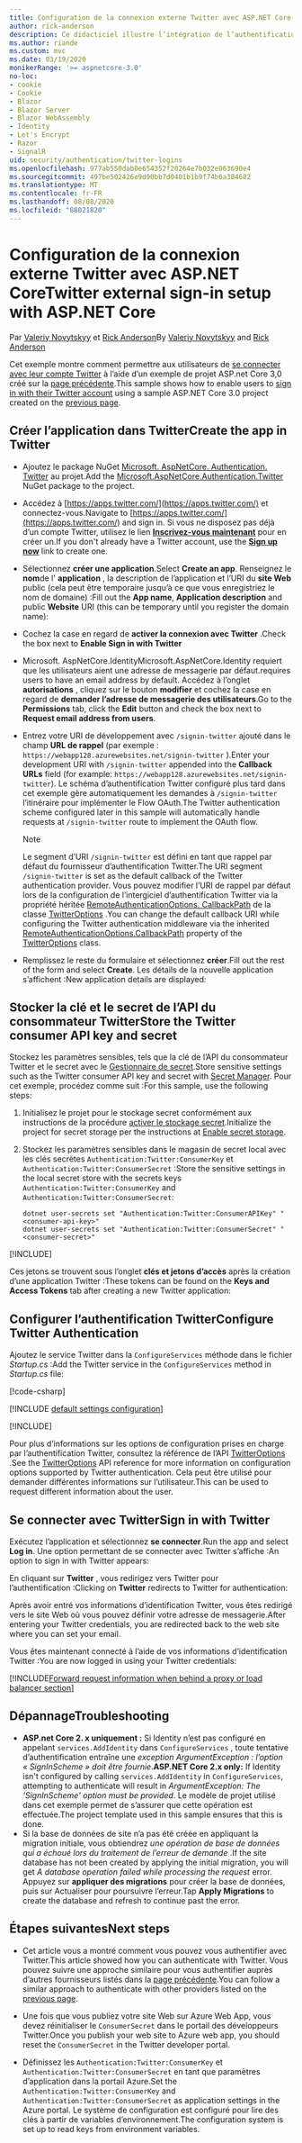 ```yaml
---
title: Configuration de la connexion externe Twitter avec ASP.NET Core
author: rick-anderson
description: Ce didacticiel illustre l’intégration de l’authentification utilisateur de compte Twitter dans une application ASP.NET Core existante.
ms.author: riande
ms.custom: mvc
ms.date: 03/19/2020
monikerRange: '>= aspnetcore-3.0'
no-loc:
- cookie
- Cookie
- Blazor
- Blazor Server
- Blazor WebAssembly
- Identity
- Let's Encrypt
- Razor
- SignalR
uid: security/authentication/twitter-logins
ms.openlocfilehash: 977ab550dab0e654352f20264e7b032e063690e4
ms.sourcegitcommit: 497be502426e9d90bb7d0401b1b9f74b6a384682
ms.translationtype: MT
ms.contentlocale: fr-FR
ms.lasthandoff: 08/08/2020
ms.locfileid: "88021820"
---
```

# <a name="twitter-external-sign-in-setup-with-aspnet-core"></a><span data-ttu-id="e7843-103">Configuration de la connexion externe Twitter avec ASP.NET Core</span><span class="sxs-lookup"><span data-stu-id="e7843-103">Twitter external sign-in setup with ASP.NET Core</span></span>

<span data-ttu-id="e7843-104">Par [Valeriy Novytskyy](https://github.com/01binary) et [Rick Anderson](https://twitter.com/RickAndMSFT)</span><span class="sxs-lookup"><span data-stu-id="e7843-104">By [Valeriy Novytskyy](https://github.com/01binary) and [Rick Anderson](https://twitter.com/RickAndMSFT)</span></span>

<span data-ttu-id="e7843-105">Cet exemple montre comment permettre aux utilisateurs de [se connecter avec leur compte Twitter](https://dev.twitter.com/web/sign-in/desktop-browser) à l’aide d’un exemple de projet ASP.net Core 3,0 créé sur la [page précédente](xref:security/authentication/social/index).</span><span class="sxs-lookup"><span data-stu-id="e7843-105">This sample shows how to enable users to [sign in with their Twitter account](https://dev.twitter.com/web/sign-in/desktop-browser) using a sample ASP.NET Core 3.0 project created on the [previous page](xref:security/authentication/social/index).</span></span>

## <a name="create-the-app-in-twitter"></a><span data-ttu-id="e7843-106">Créer l’application dans Twitter</span><span class="sxs-lookup"><span data-stu-id="e7843-106">Create the app in Twitter</span></span>

* <span data-ttu-id="e7843-107">Ajoutez le package NuGet [Microsoft. AspNetCore. Authentication. Twitter](https://www.nuget.org/packages/Microsoft.AspNetCore.Authentication.Twitter/3.0.0) au projet.</span><span class="sxs-lookup"><span data-stu-id="e7843-107">Add the [Microsoft.AspNetCore.Authentication.Twitter](https://www.nuget.org/packages/Microsoft.AspNetCore.Authentication.Twitter/3.0.0) NuGet package to the project.</span></span>

* <span data-ttu-id="e7843-108">Accédez à [https://apps.twitter.com/](https://apps.twitter.com/) et connectez-vous.</span><span class="sxs-lookup"><span data-stu-id="e7843-108">Navigate to [https://apps.twitter.com/](https://apps.twitter.com/) and sign in.</span></span> <span data-ttu-id="e7843-109">Si vous ne disposez pas déjà d’un compte Twitter, utilisez le lien **[Inscrivez-vous maintenant](https://twitter.com/signup)** pour en créer un.</span><span class="sxs-lookup"><span data-stu-id="e7843-109">If you don't already have a Twitter account, use the **[Sign up now](https://twitter.com/signup)** link to create one.</span></span>

* <span data-ttu-id="e7843-110">Sélectionnez **créer une application**.</span><span class="sxs-lookup"><span data-stu-id="e7843-110">Select **Create an app**.</span></span> <span data-ttu-id="e7843-111">Renseignez le **nom**de l' **application** , la description de l’application et l’URI du **site Web** public (cela peut être temporaire jusqu’à ce que vous enregistriez le nom de domaine) :</span><span class="sxs-lookup"><span data-stu-id="e7843-111">Fill out the **App name**, **Application description** and public **Website** URI (this can be temporary until you register the domain name):</span></span>

* <span data-ttu-id="e7843-112">Cochez la case en regard de **activer la connexion avec Twitter** .</span><span class="sxs-lookup"><span data-stu-id="e7843-112">Check the box next to **Enable Sign in with Twitter**</span></span>

* <span data-ttu-id="e7843-113">Microsoft. AspNetCore.Identity</span><span class="sxs-lookup"><span data-stu-id="e7843-113">Microsoft.AspNetCore.Identity</span></span> <span data-ttu-id="e7843-114">requiert que les utilisateurs aient une adresse de messagerie par défaut.</span><span class="sxs-lookup"><span data-stu-id="e7843-114">requires users to have an email address by default.</span></span> <span data-ttu-id="e7843-115">Accédez à l’onglet **autorisations** , cliquez sur le bouton **modifier** et cochez la case en regard de **demander l’adresse de messagerie des utilisateurs**.</span><span class="sxs-lookup"><span data-stu-id="e7843-115">Go to the **Permissions** tab, click the **Edit** button and check the box next to **Request email address from users**.</span></span>

* <span data-ttu-id="e7843-116">Entrez votre URI de développement avec `/signin-twitter` ajouté dans le champ **URL de rappel** (par exemple : `https://webapp128.azurewebsites.net/signin-twitter` ).</span><span class="sxs-lookup"><span data-stu-id="e7843-116">Enter your development URI with `/signin-twitter` appended into the **Callback URLs** field (for example: `https://webapp128.azurewebsites.net/signin-twitter`).</span></span> <span data-ttu-id="e7843-117">Le schéma d’authentification Twitter configuré plus tard dans cet exemple gère automatiquement les demandes à `/signin-twitter` l’itinéraire pour implémenter le Flow OAuth.</span><span class="sxs-lookup"><span data-stu-id="e7843-117">The Twitter authentication scheme configured later in this sample will automatically handle requests at `/signin-twitter` route to implement the OAuth flow.</span></span>

  > [!NOTE]
  > <span data-ttu-id="e7843-118">Le segment d’URI `/signin-twitter` est défini en tant que rappel par défaut du fournisseur d’authentification Twitter.</span><span class="sxs-lookup"><span data-stu-id="e7843-118">The URI segment `/signin-twitter` is set as the default callback of the Twitter authentication provider.</span></span> <span data-ttu-id="e7843-119">Vous pouvez modifier l’URI de rappel par défaut lors de la configuration de l’intergiciel d’authentification Twitter via la propriété héritée [RemoteAuthenticationOptions. CallbackPath](/dotnet/api/microsoft.aspnetcore.authentication.remoteauthenticationoptions.callbackpath) de la classe [TwitterOptions](/dotnet/api/microsoft.aspnetcore.authentication.twitter.twitteroptions) .</span><span class="sxs-lookup"><span data-stu-id="e7843-119">You can change the default callback URI while configuring the Twitter authentication middleware via the inherited [RemoteAuthenticationOptions.CallbackPath](/dotnet/api/microsoft.aspnetcore.authentication.remoteauthenticationoptions.callbackpath) property of the [TwitterOptions](/dotnet/api/microsoft.aspnetcore.authentication.twitter.twitteroptions) class.</span></span>

* <span data-ttu-id="e7843-120">Remplissez le reste du formulaire et sélectionnez **créer**.</span><span class="sxs-lookup"><span data-stu-id="e7843-120">Fill out the rest of the form and select **Create**.</span></span> <span data-ttu-id="e7843-121">Les détails de la nouvelle application s’affichent :</span><span class="sxs-lookup"><span data-stu-id="e7843-121">New application details are displayed:</span></span>

## <a name="store-the-twitter-consumer-api-key-and-secret"></a><span data-ttu-id="e7843-122">Stocker la clé et le secret de l’API du consommateur Twitter</span><span class="sxs-lookup"><span data-stu-id="e7843-122">Store the Twitter consumer API key and secret</span></span>

<span data-ttu-id="e7843-123">Stockez les paramètres sensibles, tels que la clé de l’API du consommateur Twitter et le secret avec le [Gestionnaire de secret](xref:security/app-secrets).</span><span class="sxs-lookup"><span data-stu-id="e7843-123">Store sensitive settings such as the Twitter consumer API key and secret with [Secret Manager](xref:security/app-secrets).</span></span> <span data-ttu-id="e7843-124">Pour cet exemple, procédez comme suit :</span><span class="sxs-lookup"><span data-stu-id="e7843-124">For this sample, use the following steps:</span></span>

1. <span data-ttu-id="e7843-125">Initialisez le projet pour le stockage secret conformément aux instructions de la procédure [activer le stockage secret](xref:security/app-secrets#enable-secret-storage).</span><span class="sxs-lookup"><span data-stu-id="e7843-125">Initialize the project for secret storage per the instructions at [Enable secret storage](xref:security/app-secrets#enable-secret-storage).</span></span>
1. <span data-ttu-id="e7843-126">Stockez les paramètres sensibles dans le magasin de secret local avec les clés secrètes `Authentication:Twitter:ConsumerKey` et `Authentication:Twitter:ConsumerSecret` :</span><span class="sxs-lookup"><span data-stu-id="e7843-126">Store the sensitive settings in the local secret store with the secrets keys `Authentication:Twitter:ConsumerKey` and `Authentication:Twitter:ConsumerSecret`:</span></span>

    ```dotnetcli
    dotnet user-secrets set "Authentication:Twitter:ConsumerAPIKey" "<consumer-api-key>"
    dotnet user-secrets set "Authentication:Twitter:ConsumerSecret" "<consumer-secret>"
    ```

[!INCLUDE[](~/includes/environmentVarableColon.md)]

<span data-ttu-id="e7843-127">Ces jetons se trouvent sous l’onglet **clés et jetons d’accès** après la création d’une application Twitter :</span><span class="sxs-lookup"><span data-stu-id="e7843-127">These tokens can be found on the **Keys and Access Tokens** tab after creating a new Twitter application:</span></span>

## <a name="configure-twitter-authentication"></a><span data-ttu-id="e7843-128">Configurer l’authentification Twitter</span><span class="sxs-lookup"><span data-stu-id="e7843-128">Configure Twitter Authentication</span></span>

<span data-ttu-id="e7843-129">Ajoutez le service Twitter dans la `ConfigureServices` méthode dans le fichier *Startup.cs* :</span><span class="sxs-lookup"><span data-stu-id="e7843-129">Add the Twitter service in the `ConfigureServices` method in *Startup.cs* file:</span></span>

[!code-csharp[](~/security/authentication/social/social-code/3.x/StartupTwitter3x.cs?name=snippet&highlight=10-15)]

[!INCLUDE [default settings configuration](includes/default-settings.md)]

[!INCLUDE[](includes/chain-auth-providers.md)]

<span data-ttu-id="e7843-130">Pour plus d’informations sur les options de configuration prises en charge par l’authentification Twitter, consultez la référence de l’API [TwitterOptions](/dotnet/api/microsoft.aspnetcore.builder.twitteroptions) .</span><span class="sxs-lookup"><span data-stu-id="e7843-130">See the [TwitterOptions](/dotnet/api/microsoft.aspnetcore.builder.twitteroptions) API reference for more information on configuration options supported by Twitter authentication.</span></span> <span data-ttu-id="e7843-131">Cela peut être utilisé pour demander différentes informations sur l’utilisateur.</span><span class="sxs-lookup"><span data-stu-id="e7843-131">This can be used to request different information about the user.</span></span>

## <a name="sign-in-with-twitter"></a><span data-ttu-id="e7843-132">Se connecter avec Twitter</span><span class="sxs-lookup"><span data-stu-id="e7843-132">Sign in with Twitter</span></span>

<span data-ttu-id="e7843-133">Exécutez l’application et sélectionnez **se connecter**.</span><span class="sxs-lookup"><span data-stu-id="e7843-133">Run the app and select **Log in**.</span></span> <span data-ttu-id="e7843-134">Une option permettant de se connecter avec Twitter s’affiche :</span><span class="sxs-lookup"><span data-stu-id="e7843-134">An option to sign in with Twitter appears:</span></span>

<span data-ttu-id="e7843-135">En cliquant sur **Twitter** , vous redirigez vers Twitter pour l’authentification :</span><span class="sxs-lookup"><span data-stu-id="e7843-135">Clicking on **Twitter** redirects to Twitter for authentication:</span></span>

<span data-ttu-id="e7843-136">Après avoir entré vos informations d’identification Twitter, vous êtes redirigé vers le site Web où vous pouvez définir votre adresse de messagerie.</span><span class="sxs-lookup"><span data-stu-id="e7843-136">After entering your Twitter credentials, you are redirected back to the web site where you can set your email.</span></span>

<span data-ttu-id="e7843-137">Vous êtes maintenant connecté à l’aide de vos informations d’identification Twitter :</span><span class="sxs-lookup"><span data-stu-id="e7843-137">You are now logged in using your Twitter credentials:</span></span>

[!INCLUDE[Forward request information when behind a proxy or load balancer section](includes/forwarded-headers-middleware.md)]

<!-- 
### React to cancel Authorize External sign-in
Twitter doesn't support AccessDeniedPath
Rather in the twitter setup, you can provide an External sign-in homepage. The external sign-in homepage doesn't support localhost. Tested with https://cors3.azurewebsites.net/ and that works.
-->

## <a name="troubleshooting"></a><span data-ttu-id="e7843-138">Dépannage</span><span class="sxs-lookup"><span data-stu-id="e7843-138">Troubleshooting</span></span>

* <span data-ttu-id="e7843-139">**ASP.net Core 2. x uniquement :** Si Identity n’est pas configuré en appelant `services.AddIdentity` dans `ConfigureServices` , toute tentative d’authentification entraîne une *exception ArgumentException : l’option « SignInScheme » doit être fournie*.</span><span class="sxs-lookup"><span data-stu-id="e7843-139">**ASP.NET Core 2.x only:** If Identity isn't configured by calling `services.AddIdentity` in `ConfigureServices`, attempting to authenticate will result in *ArgumentException: The 'SignInScheme' option must be provided*.</span></span> <span data-ttu-id="e7843-140">Le modèle de projet utilisé dans cet exemple permet de s’assurer que cette opération est effectuée.</span><span class="sxs-lookup"><span data-stu-id="e7843-140">The project template used in this sample ensures that this is done.</span></span>
* <span data-ttu-id="e7843-141">Si la base de données de site n’a pas été créée en appliquant la migration initiale, vous obtiendrez *une opération de base de données qui a échoué lors du traitement de l’erreur de demande* .</span><span class="sxs-lookup"><span data-stu-id="e7843-141">If the site database has not been created by applying the initial migration, you will get *A database operation failed while processing the request* error.</span></span> <span data-ttu-id="e7843-142">Appuyez sur **appliquer des migrations** pour créer la base de données, puis sur Actualiser pour poursuivre l’erreur.</span><span class="sxs-lookup"><span data-stu-id="e7843-142">Tap **Apply Migrations** to create the database and refresh to continue past the error.</span></span>

## <a name="next-steps"></a><span data-ttu-id="e7843-143">Étapes suivantes</span><span class="sxs-lookup"><span data-stu-id="e7843-143">Next steps</span></span>

* <span data-ttu-id="e7843-144">Cet article vous a montré comment vous pouvez vous authentifier avec Twitter.</span><span class="sxs-lookup"><span data-stu-id="e7843-144">This article showed how you can authenticate with Twitter.</span></span> <span data-ttu-id="e7843-145">Vous pouvez suivre une approche similaire pour vous authentifier auprès d’autres fournisseurs listés dans la [page précédente](xref:security/authentication/social/index).</span><span class="sxs-lookup"><span data-stu-id="e7843-145">You can follow a similar approach to authenticate with other providers listed on the [previous page](xref:security/authentication/social/index).</span></span>

* <span data-ttu-id="e7843-146">Une fois que vous publiez votre site Web sur Azure Web App, vous devez réinitialiser le `ConsumerSecret` dans le portail des développeurs Twitter.</span><span class="sxs-lookup"><span data-stu-id="e7843-146">Once you publish your web site to Azure web app, you should reset the `ConsumerSecret` in the Twitter developer portal.</span></span>

* <span data-ttu-id="e7843-147">Définissez les `Authentication:Twitter:ConsumerKey` et `Authentication:Twitter:ConsumerSecret` en tant que paramètres d’application dans la portail Azure.</span><span class="sxs-lookup"><span data-stu-id="e7843-147">Set the `Authentication:Twitter:ConsumerKey` and `Authentication:Twitter:ConsumerSecret` as application settings in the Azure portal.</span></span> <span data-ttu-id="e7843-148">Le système de configuration est configuré pour lire des clés à partir de variables d’environnement.</span><span class="sxs-lookup"><span data-stu-id="e7843-148">The configuration system is set up to read keys from environment variables.</span></span>
